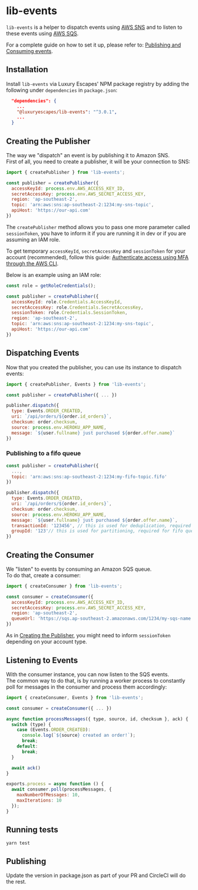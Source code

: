 # lib-events

`lib-events` is a helper to dispatch events using [AWS SNS](https://docs.aws.amazon.com/sns/latest/dg/welcome.html) and to listen to these events using [AWS SQS](https://docs.aws.amazon.com/AWSSimpleQueueService/latest/SQSDeveloperGuide/welcome.html).

For a complete guide on how to set it up, please refer to: [Publishing and Consuming events](https://aussiecommerce.atlassian.net/wiki/spaces/TEC/pages/1799487497/Publishing+and+Consuming+events).

## Installation

Install `lib-events` via Luxury Escapes' NPM package registry by adding the following under `dependencies` in `package.json`:

```json
  "dependencies": {
    ...
    "@luxuryescapes/lib-events": "^3.0.1",
    ...
  }
```

## Creating the Publisher

The way we "dispatch" an event is by publishing it to Amazon SNS.<br />
First of all, you need to create a publisher, it will be your connection to SNS:

```js
import { createPublisher } from 'lib-events';

const publisher = createPublisher({
  accessKeyId: process.env.AWS_ACCESS_KEY_ID,
  secretAccessKey: process.env.AWS_SECRET_ACCESS_KEY,
  region: 'ap-southeast-2',
  topic: 'arn:aws:sns:ap-southeast-2:1234:my-sns-topic',
  apiHost: 'https://our-api.com'
})
```

The `createPublisher` method allows you to pass one more parameter called `sessionToken`, you have to inform it if you are running it in dev or if you are assuming an IAM role.

To get temporary `accessKeyId`, `secretAccessKey` and `sessionToken` for your account (recommended), follow this guide: [Authenticate access using MFA through the AWS CLI](https://aws.amazon.com/premiumsupport/knowledge-center/authenticate-mfa-cli/).

Below is an example using an IAM role:

```js
const role = getRoleCredentials();

const publisher = createPublisher({
  accessKeyId: role.Credentials.AccessKeyId,
  secretAccessKey: role.Credentials.SecretAccessKey,
  sessionToken: role.Credentials.SessionToken,
  region: 'ap-southeast-2',
  topic: 'arn:aws:sns:ap-southeast-2:1234:my-sns-topic',
  apiHost: 'https://our-api.com'
})
```

## Dispatching Events

Now that you created the publisher, you can use its instance to dispatch events:

```js
import { createPublisher, Events } from 'lib-events';

const publisher = createPublisher({ ... })

publisher.dispatch({
  type: Events.ORDER_CREATED,
  uri: `/api/orders/${order.id_orders}`,
  checksum: order.checksum,
  source: process.env.HEROKU_APP_NAME,
  message: `${user.fullname} just purchased ${order.offer.name}`
})
```

### Publishing to a fifo queue

```js
const publisher = createPublisher({
  ...,
  topic: 'arn:aws:sns:ap-southeast-2:1234:my-fifo-topic.fifo'
})

publisher.dispatch({
  type: Events.ORDER_CREATED,
  uri: `/api/orders/${order.id_orders}`,
  checksum: order.checksum,
  source: process.env.HEROKU_APP_NAME,
  message: `${user.fullname} just purchased ${order.offer.name}`,
  transactionId: '123456', // this is used for deduplication, required for fifo queues
  groupId: '123'// this is used for partitioning, required for fifo queues
})
```

## Creating the Consumer

We "listen" to events by consuming an Amazon SQS queue.<br />
To do that, create a consumer:

```js
import { createConsumer } from 'lib-events';

const consumer = createConsumer({
  accessKeyId: process.env.AWS_ACCESS_KEY_ID,
  secretAccessKey: process.env.AWS_SECRET_ACCESS_KEY,
  region: 'ap-southeast-2',
  queueUrl: 'https://sqs.ap-southeast-2.amazonaws.com/1234/my-sqs-name'
})
```

As in [Creating the Publisher](#creating-the-publisher), you might need to inform `sessionToken` depending on your account type.

## Listening to Events

With the consumer instance, you can now listen to the SQS events.<br />
The common way to do that, is by running a worker process to constantly poll for messages in the consumer and process them accordingly:

```js
import { createConsumer, Events } from 'lib-events';

const consumer = createConsumer({ ... })

async function processMessages({ type, source, id, checksum }, ack) {
  switch (type) {
    case (Events.ORDER_CREATED):
      console.log(`${source} created an order!`);
      break;
    default:
      break;
  }

  await ack()
}

exports.process = async function () {
  await consumer.poll(processMessages, {
    maxNumberOfMessages: 10,
    maxIterations: 10
  });
}
```

## Running tests

```
yarn test
```

## Publishing

Update the version in package.json as part of your PR and CircleCI will do the rest.

